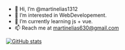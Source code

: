 - 👋 Hi, I’m @martinelias1312
- 👀 I’m interested in WebDevelopement.
- 🌱 I’m currently learning js + vue.
- 📫 Reach me at martinelias630@gmail.com 

[![GitHub stats](https://github-readme-stats.vercel.app/api?username=martinelias1312)](https://github.com/martinelias1312/github-readme-stats)
